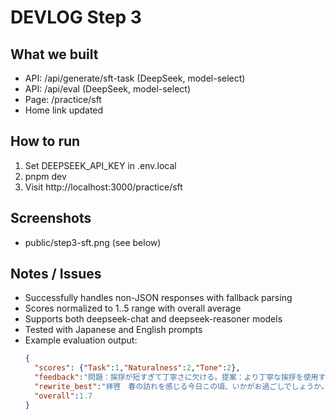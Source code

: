 # DEVLOG Step 3

## What we built
- API: /api/generate/sft-task (DeepSeek, model-select)
- API: /api/eval (DeepSeek, model-select) 
- Page: /practice/sft
- Home link updated

## How to run
1. Set DEEPSEEK_API_KEY in .env.local
2. pnpm dev
3. Visit http://localhost:3000/practice/sft

## Screenshots
- public/step3-sft.png (see below)

## Notes / Issues
- Successfully handles non-JSON responses with fallback parsing
- Scores normalized to 1..5 range with overall average
- Supports both deepseek-chat and deepseek-reasoner models
- Tested with Japanese and English prompts
- Example evaluation output:
  ```json
  {
    "scores": {"Task":1,"Naturalness":2,"Tone":2},
    "feedback":"問題：挨拶が短すぎて丁寧さに欠ける。提案：より丁寧な挨拶を使用する。",
    "rewrite_best":"拝啓　春の訪れを感じる今日この頃、いかがお過ごしでしょうか。",
    "overall":1.7
  }
